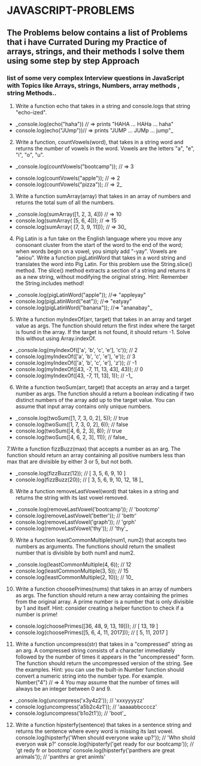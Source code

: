 # JAVASCRIPT-PROBLEMS
## The Problems below contains a list of Problems that i have Currated During my Practice of arrays, strings, and their methods I solve them using some step by step Approach
### list of some very complex Interview questions in JavaScript with Topics like Arrays, strings, Numbers, array methods , string Methods..
1. Write a function echo that takes in a string and console.logs that string "echo-ized".

* _console.log(echo("haha")) // => prints "HAHA ... HAHa ... haha"
* console.log(echo("JUmp"))// => prints "JUMP ... JUMp ... jump"_

2. Write a function, countVowels(word), that takes in a string word and returns the number of vowels in the word.
Vowels are the letters "a", "e", "i", "o", "u".

+ _console.log(countVowels("bootcamp")); // => 3
* console.log(countVowels("apple")); // => 2
* console.log(countVowels("pizza")); // => 2_

3. Write a function sumArray(array) that takes in an array of numbers and returns the total sum of all the numbers.

* _console.log(sumArray([1, 2, 3, 4])) // => 10
* console.log(sumArray( [5, 6, 4])); // => 15
* console.log(sumArray( [7, 3, 9, 11])); // => 30_

4. Pig Latin is a fun take on the English language where you move any consonant cluster from the start of the word to the end of the word; when words begin on a vowel, you simply add "-yay". Vowels are "aeiou".
Write a function pigLatinWord that takes in a word string and translates the word into Pig Latin. For this problem use the String.slice() method. The slice() method extracts a section of a string and returns it as a new string, without modifying the original string.
Hint: Remember the String.includes method!

* _console.log(pigLatinWord("apple")); //=> "appleyay"
* console.log(pigLatinWord("eat")); //=> "eatyay"
* console.log(pigLatinWord("banana")); //=> "ananabay"_

5. Write a function myIndexOf(arr, target) that takes in an array and target value as args. The function should return the first index where the target is found in the array. If the target is not found, it should return -1. Solve this without using Array.indexOf.
* _console.log(myIndexOf(['a', 'b', 'c', 'e'], 'c')); // 2
* console.log(myIndexOf(['a', 'b', 'c', 'e'], 'e')); // 3
* console.log(myIndexOf(['a', 'b', 'c', 'e'], 'z')); // -1
* console.log(myIndexOf([43, -7, 11, 13, 43], 43)); // 0
* console.log(myIndexOf([43, -7, 11, 13], 1)); // -1_

6. Write a function twoSum(arr, target) that accepts an array and a target number as args. The function should a return a boolean indicating if two distinct numbers of the array add up to the target value. You can assume that input array contains only unique numbers.
* _console.log(twoSum([1, 7, 3, 0, 2], 5)); // true
* console.log(twoSum([1, 7, 3, 0, 2], 6)); // false
* console.log(twoSum([4, 6, 2, 3], 8)); // true
* console.log(twoSum([4, 6, 2, 3], 11)); // false_

7.Write a function fizzBuzz(max) that accepts a number as an arg. The function should return an array containing all positive numbers less than max that are divisible by either 3 or 5, but not both.
* _console.log(fizzBuzz(12)); // [ 3, 5, 6, 9, 10 ]
* console.log(fizzBuzz(20)); // [ 3, 5, 6, 9, 10, 12, 18 ]_

8. Write a function removeLastVowel(word) that takes in a string and returns the string with its last vowel removed.
* _console.log(removeLastVowel('bootcamp')); // 'bootcmp'
* console.log(removeLastVowel('better')); // 'bettr'
* console.log(removeLastVowel('graph')); // 'grph'
* console.log(removeLastVowel('thy')); // 'thy'_

9. Write a function leastCommonMultiple(num1, num2) that accepts two numbers as arguments. The functions should return the smallest number that is divisible by both num1 and num2.
* _console.log(leastCommonMultiple(4, 6)); // 12
* console.log(leastCommonMultiple(3, 5)); // 15
* console.log(leastCommonMultiple(2, 10)); // 10_

10. Write a function choosePrimes(nums) that takes in an array of numbers as args. The function should return a new array containing the primes from the original array. A prime number is a number that is only divisible by 1 and itself. Hint: consider creating a helper function to check if a number is prime!
* console.log(choosePrimes([36, 48, 9, 13, 19])); // [ 13, 19 ]
* console.log(choosePrimes([5, 6, 4, 11, 2017])); // [ 5, 11, 2017 ]

11. Write a function uncompress(str) that takes in a "compressed" string as an arg. A compressed string consists of a character immediately followed by the number of times it appears in the "uncompressed" form. The function should return the uncompressed version of the string. See the examples.
Hint: you can use the built-in Number function should convert a numeric string into the number type. For example. Number("4") // => 4
You may assume that the number of times will always be an integer between 0 and 9.
* _console.log(uncompress('x3y4z2')); // 'xxxyyyyzz'
* console.log(uncompress('a5b2c4z1')); // 'aaaaabbccccz'
* console.log(uncompress('b1o2t1')); // 'boot'_

12. Write a function hipsterfy(sentence) that takes in a sentence string and returns the sentence where every word is missing its last vowel.
console.log(hipsterfy('When should everyone wake up?')); // 'Whn shold everyon wak p?'
console.log(hipsterfy('get ready for our bootcamp')); // 'gt redy fr or bootcmp'
console.log(hipsterfy('panthers are great animals')); // 'panthrs ar gret animls'

